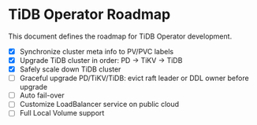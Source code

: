 # TiDB Operator Roadmap

This document defines the roadmap for TiDB Operator development.

- [x] Synchronize cluster meta info to PV/PVC labels
- [x] Upgrade TiDB cluster in order: PD -> TiKV -> TiDB
- [x] Safely scale down TiDB cluster
- [ ] Graceful upgrade PD/TiKV/TiDB: evict raft leader or DDL owner before upgrade
- [ ] Auto fail-over
- [ ] Customize LoadBalancer service on public cloud
- [ ] Full Local Volume support
